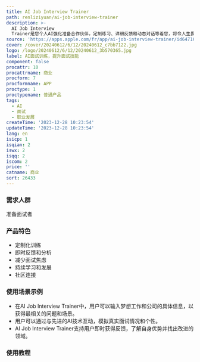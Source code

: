 ```yaml
---
title: AI Job Interview Trainer
path: renliziyuan/ai-job-interview-trainer
description: >-
  AI Job Interview
  Trainer是您个人AI强化准备合作伙伴，定制练习、详细反馈和动态对话等着您，将令人生畏的面试过程变成下一个胜利。产品支持定制化训练体验，提供即时反馈和分析，减少面试焦虑，支持持续学习和发展，以及连接社区共享经验。
source: 'https://apps.apple.com/fr/app/ai-job-interview-trainer/id6471625704'
cover: /cover/20240612/6/12/20240612_c7bb7122.jpg
logo: /logo/20240612/6/12/20240612_3b570365.jpg
label: AI面试训练，提升面试技能
component: false
procattr: 10
procattrname: 商业
procform: 7
procformname: APP
proctype: 1
proctypename: 普通产品
tags:
  - AI
  - 面试
  - 职业发展
createTime: '2023-12-28 10:23:54'
updateTime: '2023-12-28 10:23:54'
lang: en
isicp: 1
isqian: 2
iswx: 2
isqq: 2
iscom: 2
price: ''
catname: 商业
sort: 26433
---
```




### 需求人群
准备面试者

### 产品特色
- 定制化训练
- 即时反馈和分析
- 减少面试焦虑
- 持续学习和发展
- 社区连接

### 使用场景示例
- 在AI Job Interview Trainer中，用户可以输入梦想工作和公司的具体信息，以获得最相关的问题和场景。
- 用户可以通过与先进的AI技术互动，模拟真实面试情况和个性。
- AI Job Interview Trainer支持用户即时获得反馈，了解自身优势并找出改进的领域。

### 使用教程


  
